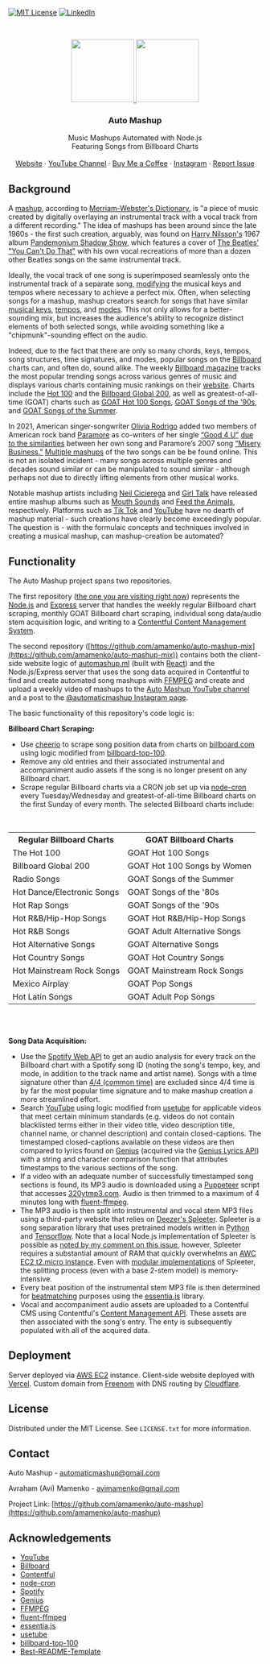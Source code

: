 [![MIT License][license-shield]][license-url]
[![LinkedIn][linkedin-shield]][linkedin-url]

<!-- PROJECT LOGO -->
<br />
<p align="center">
  <a href="https://github.com/amamenko/auto-mashup#gh-dark-mode-only">
   <img src="https://images.ctfassets.net/r8d0zt89au6z/U08zxXPI7WotVcDYslYBF/1abd688f9038dba10e6aa96f30b84342/automashup_logo_white.svg" width="125" />
  </a>
   <a href="https://github.com/amamenko/auto-mashup#gh-light-mode-only">
    <img src="https://images.ctfassets.net/r8d0zt89au6z/2O6pZhJ8iQoqojzyNZCTRH/4e0020dda6a224a9460e49094417c9ff/automashup_logo.svg" width="125" />
  </a>
   
  <h3 align="center">Auto Mashup</h3>

  <p align="center">
    Music Mashups Automated with Node.js
    <br />
    Featuring Songs from Billboard Charts
    <br />
    <br />
    <a href="https://www.automashup.ml/">Website</a>
    ·
    <a href="https://www.youtube.com/channel/UCbjaDBiyXCqWGT4inY8LCmQ">YouTube Channel</a>
     ·
    <a href="https://www.buymeacoffee.com/automashup">Buy Me a Coffee</a>
    ·
    <a href="https://www.instagram.com/automaticmashup/">Instagram</a>
    ·
    <a href="https://github.com/amamenko/auto-mashup/issues">Report Issue</a> 
  </p>
</p>


## Background

A [mashup](https://en.wikipedia.org/wiki/Mashup_(music)), according to [Merriam-Webster's Dictionary](https://www.merriam-webster.com/dictionary/mash-up), is "a piece of music created by digitally overlaying 
an instrumental track with a vocal track from a different recording." The idea of mashups has been around since the late 1960s - the first such creation, arguably,
was found on [Harry Nilsson's](https://en.wikipedia.org/wiki/Harry_Nilsson) 1967 album [Pandemonium Shadow Show](https://en.wikipedia.org/wiki/Pandemonium_Shadow_Show), which features a cover of [The Beatles'](https://en.wikipedia.org/wiki/The_Beatles) 
["You Can't Do That"](https://en.wikipedia.org/wiki/You_Can%27t_Do_That) with his own vocal recreations of more than a dozen other Beatles songs on the same instrumental track.

Ideally, the vocal track of one song is superimposed seamlessly onto the instrumental track of a separate song, [modifying](https://en.wikipedia.org/wiki/Pitch_shift) 
the musical keys and tempos where necessary to achieve a perfect mix. Often, when selecting songs for a mashup, mashup creators search for songs that have similar
[musical keys](https://en.wikipedia.org/wiki/Key_(music)), [tempos](https://en.wikipedia.org/wiki/Tempo), and [modes](https://en.wikipedia.org/wiki/Mode_(music)).
This not only allows for a better-sounding mix, but increases the audience's ability to recognize distinct elements of both selected songs, while avoiding something like a
"chipmunk"-sounding effect on the audio.

Indeed, due to the fact that there are only so many chords, keys, tempos, song structures, time signatures, and modes, popular songs on the [Billboard](https://www.billboard.com/) 
charts can, and often do, sound alike. The weekly [Billboard magazine](https://en.wikipedia.org/wiki/Billboard_(magazine)) tracks the most popular trending songs 
across various genres of music and displays various charts containing music rankings on their [website]((https://www.billboard.com/)). Charts include 
the [Hot 100](https://www.billboard.com/charts/hot-100/) and the [Billboard Global 200](https://www.billboard.com/charts/billboard-global-200/), 
as well as greatest-of-all-time (GOAT) charts such as [GOAT Hot 100 Songs](greatest-hot-100-singles), [GOAT Songs of the '90s](greatest-billboards-top-songs-90s),
and [GOAT Songs of the Summer](https://www.billboard.com/charts/greatest-of-all-time-songs-of-the-summer/).

In 2021, American singer-songwriter [Olivia Rodrigo](https://en.wikipedia.org/wiki/Olivia_Rodrigo) added two members of American rock band 
[Paramore](https://en.wikipedia.org/wiki/Paramore) as co-writers of her single [“Good 4 U”](https://en.wikipedia.org/wiki/Good_4_U) 
[due to the similarities](https://variety.com/2021/music/news/olivia-rodrigo-paramore-good-4-u-misery-business-1235048791/)
between her own song and Paramore’s 2007 song [“Misery Business."](https://en.wikipedia.org/wiki/Misery_Business) 
[Multiple mashups](https://www.youtube.com/results?search_query=good+4+u+misery+business+mashup) of 
the two songs can be be found online. This is not an isolated incident - many songs across multiple genres and decades sound similar or can be manipulated 
to sound similar - although perhaps not due to directly lifting elements from other musical works.

Notable mashup artists including [Neil Cicierega](https://en.wikipedia.org/wiki/Neil_Cicierega) and [Girl Talk](https://en.wikipedia.org/wiki/Girl_Talk_(musician)) have released entire mashup albums such as [Mouth Sounds](https://en.wikipedia.org/wiki/Mouth_Sounds) and [Feed the Animals](https://en.wikipedia.org/wiki/Feed_the_Animals), respectively. Platforms such as [Tik Tok](https://www.tiktok.com/) and [YouTube](https://www.youtube.com/) have no dearth of mashup material - such creations have clearly become exceedingly popular. The question is - with the formulaic concepts and techniques involved in creating a musical mashup, can mashup-creation be automated?

## Functionality

The Auto Mashup project spans two repositories. 

The first repository ([the one you are visiting right now](https://github.com/amamenko/auto-mashup)) represents
the [Node.js](https://nodejs.org/en/) and [Express](https://expressjs.com/) server that handles the weekly regular Billboard chart scraping, monthly GOAT 
Billboard chart scraping, individual song data/audio stem acquisition logic, and writing to a [Contentful Content Management System](https://www.contentful.com/). 

The second repository 
([https://github.com/amamenko/auto-mashup-mix](https://github.com/amamenko/auto-mashup-mix)) contains both the client-side website logic of [automashup.ml](https://www.automashup.ml/)
(built with [React](https://reactjs.org/)) and the Node.js/Express server that uses the song data acquired in Contentful to find and create automated song mashups
with [FFMPEG](https://ffmpeg.org/) and create and upload a weekly video of mashups to the [Auto Mashup YouTube channel](https://www.youtube.com/channel/UCbjaDBiyXCqWGT4inY8LCmQ)
and a post to the [@automaticmashup Instagram page](https://www.instagram.com/automaticmashup/).

The basic functionality of this repository's code logic is: 

<strong>Billboard Chart Scraping:</strong>
* Use [cheerio](https://www.npmjs.com/package/cheerio) to scrape song position data from charts on [billboard.com](https://www.billboard.com/) using logic modified from [billboard-top-100](https://www.npmjs.com/package/billboard-top-100).
* Remove any old entries and their associated instrumental and accompaniment audio assets if the song is no longer present on any Billboard chart.
* Scrape regular Billboard charts via a CRON job set up via [node-cron](https://www.npmjs.com/package/node-cron) every Tuesday/Wednesday and greatest-of-all-time Billboard charts on the first Sunday of every month. The selected Billboard charts include:
<br />
<table align="center">
  <tr>
    <th>Regular Billboard Charts</th>
    <th>GOAT Billboard Charts</th>
  </tr>
  <tr>
    <td>The Hot 100</td>
    <td>GOAT Hot 100 Songs</td>
  </tr>
  <tr>
    <td>Billboard Global 200</td>
    <td>GOAT Hot 100 Songs by Women</td>
  </tr>
  <tr>
    <td>Radio Songs</td>
    <td>GOAT Songs of the Summer</td>
  </tr>
  <tr>
    <td>Hot Dance/Electronic Songs</td>
    <td>GOAT Songs of the '80s</td>
  </tr>
  <tr>
    <td>Hot Rap Songs</td>
    <td>GOAT Songs of the '90s</td>
  </tr>
  <tr>
    <td>Hot R&B/Hip-Hop Songs</td>
    <td>GOAT Hot R&B/Hip-Hop Songs</td>
  </tr>
  <tr>
    <td>Hot R&B Songs</td>
    <td>GOAT Adult Alternative Songs</td>
  </tr> 
  <tr>
    <td>Hot Alternative Songs</td>
    <td>GOAT Alternative Songs</td>
  </tr>
  <tr>
    <td>Hot Country Songs</td>
    <td>GOAT Hot Country Songs</td>
  </tr>
  <tr>
    <td>Hot Mainstream Rock Songs</td>
    <td>GOAT Mainstream Rock Songs</td>
  </tr>
  <tr>
    <td>Mexico Airplay</td>
    <td>GOAT Pop Songs</td>
  </tr>
  <tr>
    <td>Hot Latin Songs</td>
    <td>GOAT Adult Pop Songs</td>
  </tr>
</table>
<br />
<br />

<strong>Song Data Acquisition:</strong>
* Use the [Spotify Web API](https://www.npmjs.com/package/spotify-web-api-node) to get an audio analysis for every track on the Billboard chart with a Spotify 
song ID (noting the song's tempo, key, and mode, in addition to the track name and artist name). Songs with a time signature other than 
[4/4 (common time)](https://en.wikipedia.org/wiki/Time_signature#common_time) are excluded since 4/4 time is by far the most popular time signature and to make 
mashup creation a more streamlined effort.
* Search [YouTube](https://www.youtube.com/) using logic modified from [usetube](https://www.npmjs.com/package/usetube) for applicable videos that meet certain minimum standards (e.g. videos do not contain 
blacklisted terms either in their video title, video description title, channel name, or channel description) and contain closed-captions. The timestamped closed-captions
available on these videos are then compared to lyrics found on [Genius](https://genius.com/) (acquired via the [Genius Lyrics API](https://www.npmjs.com/package/genius-lyrics-api))
with a string and character comparison function that attributes timestamps to the various sections of the song.
* If a video with an adequate number of successfully timestamped song sections is found, its MP3 audio is downloaded using a [Puppeteer](https://www.npmjs.com/package/puppeteer)
script that accesses [320ytmp3.com](https://320ytmp3.com). Audio is then trimmed to a maximum of 4 minutes long with [fluent-ffmpeg](https://www.npmjs.com/package/fluent-ffmpeg).
* The MP3 audio is then split into instrumental and vocal stem MP3 files using a third-party website that relies on 
[Deezer's Spleeter](https://github.com/deezer/spleeter). Spleeter is a song separation library that uses pretrained models written in [Python](https://www.python.org/) and [Tensorflow](https://tensorflow.org/).
Note that a local Node.js implementation of Spleeter is possible as [noted by my comment on this issue](https://github.com/deezer/spleeter/issues/358#issuecomment-914895894), however,
Spleeter requires a substantial amount of RAM that quickly overwhelms an [AWC EC2 t2.micro instance](https://aws.amazon.com/ec2/instance-types/t2/). Even with [modular implementations](https://github.com/amo13/spleeter-wrapper) of Spleeter, the splitting process (even with a base 2-stem model) is memory-intensive.
* Every beat position of the instrumental stem MP3 file is then determined for [beatmatching](https://en.wikipedia.org/wiki/Beatmatching) purposes using the [essentia.js](https://mtg.github.io/essentia.js/) library.
* Vocal and accompaniment audio assets are uploaded to a Contentful CMS using Contentful's [Content Management API](https://www.npmjs.com/package/contentful-management). These assets are then associated with the song's entry. The enty is subsequently populated with all of the acquired data.

## Deployment

Server deployed via [AWS EC2](https://aws.amazon.com/ec2/) instance. Client-side website deployed with [Vercel](https://vercel.com/). Custom domain from [Freenom](https://www.freenom.com/) with DNS routing by [Cloudflare](https://www.cloudflare.com/).


<!-- LICENSE -->
## License

Distributed under the MIT License. See `LICENSE.txt` for more information.

<!-- CONTACT -->
## Contact

Auto Mashup - automaticmashup@gmail.com

Avraham (Avi) Mamenko - avimamenko@gmail.com

Project Link: [https://github.com/amamenko/auto-mashup](https://github.com/amamenko/auto-mashup)


<!-- ACKNOWLEDGEMENTS -->
## Acknowledgements
* [YouTube](https://www.youtube.com/)
* [Billboard](https://www.billboard.com/)
* [Contentful](https://www.contentful.com/)
* [node-cron](https://www.npmjs.com/package/node-cron)
* [Spotify](https://www.spotify.com/us/) 
* [Genius](https://genius.com/)
* [FFMPEG](https://ffmpeg.org/)
* [fluent-ffmpeg](https://www.npmjs.com/package/fluent-ffmpeg)
* [essentia.js](https://mtg.github.io/essentia.js/)
* [usetube](https://www.npmjs.com/package/usetube)
* [billboard-top-100](https://www.npmjs.com/package/billboard-top-100)
* [Best-README-Template](https://github.com/othneildrew/Best-README-Template)


<!-- MARKDOWN LINKS & IMAGES -->
<!-- https://www.markdownguide.org/basic-syntax/#reference-style-links -->
[license-shield]: https://img.shields.io/github/license/othneildrew/Best-README-Template.svg?style=for-the-badge
[license-url]: https://github.com/amamenko/auto-mashup/blob/master/LICENSE.txt
[linkedin-shield]: https://img.shields.io/badge/-LinkedIn-black.svg?style=for-the-badge&logo=linkedin&colorB=555
[linkedin-url]: https://www.linkedin.com/in/avrahammamenko
